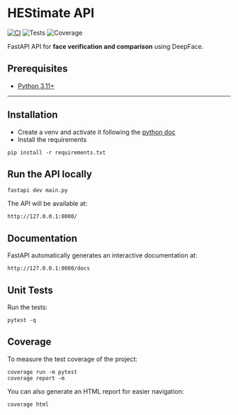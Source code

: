 # HEStimate API
<!-- BADGES:START -->
[![CI](https://github.com/MadeInShineA/HEStimate-api/actions/workflows/ci.yml/badge.svg?branch=main)](https://github.com/MadeInShineA/HEStimate-api/actions/workflows/ci.yml) ![Tests](https://img.shields.io/badge/Tests-10/10%20passing-brightgreen) ![Coverage](https://img.shields.io/badge/Coverage-95.2%25-brightgreen)
<!-- BADGES:END -->

FastAPI API for **face verification and comparison** using DeepFace.

## Prerequisites

- [Python 3.11+](https://www.python.org/)
---

## Installation

- Create a venv and activate it following the [python doc](https://docs.python.org/3/library/venv.html)
- Install the requirements

```
pip install -r requirements.txt
```

## Run the API locally
```
fastapi dev main.py 
```

The API will be available at:

```
http://127.0.0.1:8000/
```

## Documentation
FastAPI automatically generates an interactive documentation at:
```
http://127.0.0.1:8000/docs
```

## Unit Tests

Run the tests:

```
pytest -q
```

## Coverage

To measure the test coverage of the project:

```
coverage run -m pytest
coverage report -m
```

You can also generate an HTML report for easier navigation:

```
coverage html
```
